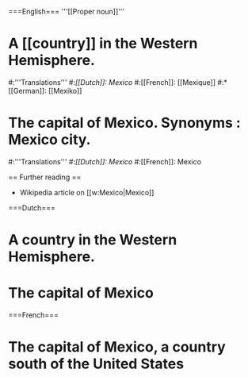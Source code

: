 ===English===
'''[[Proper noun]]'''

# A [[country]] in the Western Hemisphere.
#:'''Translations'''
#:*[[Dutch]]: Mexico
#:*[[French]]: [[Mexique]]
#:*[[German]]: [[Mexiko]]

# The capital of Mexico. Synonyms : Mexico city.
#:'''Translations'''
#:*[[Dutch]]: Mexico
#:*[[French]]: Mexico

== Further reading ==

* Wikipedia article on [[w:Mexico|Mexico]]

===Dutch===
# A country in the Western Hemisphere.
# The capital of Mexico

===French===
# The capital of Mexico, a country south of the United States